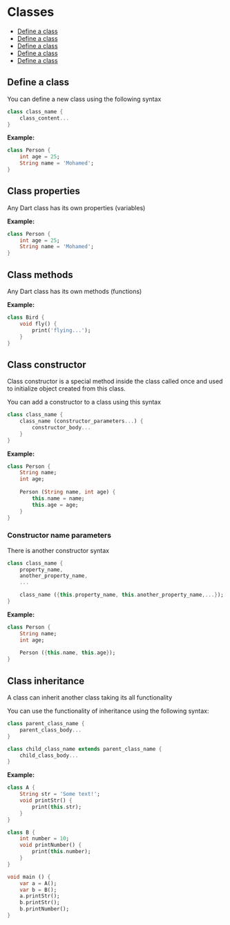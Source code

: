 # Classes

* [Define a class](#define-a-class)
* [Define a class](#class-properties)
* [Define a class](#class-methods)
* [Define a class](#class-constructor)
* [Define a class](#class-inheritance)

## Define a class

You can define a new class using the following syntax

```dart
class class_name {
    class_content...
}
```

**Example:**

```dart
class Person {
    int age = 25;
    String name = 'Mohamed';
}
```

## Class properties

Any Dart class has its own properties (variables)

**Example:**

```dart
class Person {
    int age = 25;
    String name = 'Mohamed';
}
```

## Class methods

Any Dart class has its own methods (functions)

**Example:**

```dart
class Bird {
    void fly() {
        print('flying...');
    }
}
```

## Class constructor

Class constructor is a special method inside the class called once and used to initialize object created from this class.

You can add a constructor to a class using this syntax

```dart
class class_name {
    class_name (constructor_parameters...) {
        constructor_body...
    }
}
```

**Example:**

```dart
class Person {
    String name;
    int age;
    
    Person (String name, int age) {
        this.name = name;
        this.age = age;
    }
}
```

### Constructor name parameters

There is another constructor syntax

```dart
class class_name {
    property_name,
    another_property_name,
    ...

    class_name ({this.property_name, this.another_property_name,...});
}
```

**Example:**

```dart
class Person {
    String name;
    int age;
    
    Person ({this.name, this.age});
}
```

## Class inheritance

A class can inherit another class taking its all functionality

You can use the functionality of inheritance using the following syntax:

```dart
class parent_class_name {
    parent_class_body...
}

class child_class_name extends parent_class_name {
    child_class_body...
}
```

**Example:**

```dart
class A {
    String str = 'Some text!';
    void printStr() {
        print(this.str);
    }
}

class B {
    int number = 10;
    void printNumber() {
        print(this.number);
    }
}

void main () {
    var a = A();
    var b = B();
    a.printStr();
    b.printStr();
    b.printNumber();
}
```